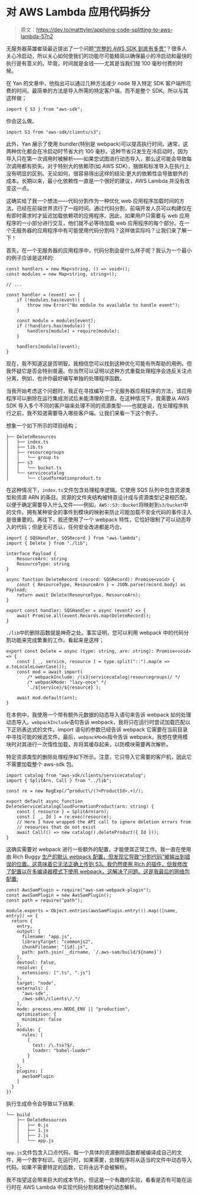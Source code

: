 # 对 AWS Lambda 应用代码拆分

> 原文：<https://dev.to/matttyler/applying-code-splitting-to-aws-lambda-57n2>

无服务器英雄崔琰最近提出了一个问题[“完整的 AWS SDK 到底有多贵”](https://www.freecodecamp.org/news/just-how-expensive-is-the-full-aws-sdk-3713fed4fe70/)？很多人关心冷启动，所以关心如何使我们的功能尽可能精简以确保最小的冷启动和最快的执行是有意义的。毕竟，时间就是金钱——尤其是当我们按 100 毫秒付费的时候。

在 Yan 的文章中，他指出可以通过几种方法减少 node 导入特定 SDK 客户端所花费的时间。最简单的方法是导入所需的特定客户端，而不是整个 SDK。所以与其这样做；

```
import { S3 } from "aws-sdk"; 
```

你会这么做。

```
import S3 from "aws-sdk/clients/s3"; 
```

此外，Yan 展示了使用 bundler(特别是 webpack)可以提高执行时间。通常，这两种优化都会在冷启动时节省大约 100 毫秒。这种节省只发生在冷启动时，因为导入只在第一次调用时被解析——如果您试图进行动态导入，那么这可能会导致每次调用都有损失。对于特别大的依赖项(如 AWS SDK)，捆绑和标准导入在执行上没有明显的区别。无论如何，很容易得出这样的结论:更大的依赖性会导致额外的成本。长期以来，最小化依赖性一直是一个很好的建议，AWS Lambda 并没有改变这一点。

这确实给了我一个想法——代码分割作为一种优化 web 应用程序加载时间的方法，已经在前端世界流行了一段时间。通过代码分割，前端开发人员可以构建仅在有即时需求时才延迟加载依赖项的应用程序。因此，如果用户只需要与 web 应用程序的一小部分进行交互，他们就不必等待加载 web 应用程序的每个部分。在一个无服务器的应用程序中有可能使用代码分割吗？这样做实际吗？让我们来了解一下！

首先，在一个无服务器的应用程序中，代码分割会是什么样子呢？我认为一个最小的例子应该是这样的:

```
const handlers = new Map<string, () => void>();
const modules = new Map<string, string>();

// ...

const handler = (event) => {
    if (!modules.has(event)) {
        throw new Error("No module to available to handle event");
    }

    const module = modules[event];
    if (!handlers.has(module)) {
        handlers[module] = require(module);
    }

    handlers[module](event);
} 
```

现在，我不知道这是否明智。我相信您可以找到这种优化可能有所帮助的用例，但我怀疑它是否会特别普遍。你当然可以证明以这种方式重载处理程序会违反关注点分离，例如，也许你最好编写单独的处理程序函数。

当我开始考虑这个问题时，我正在寻找编写一个无服务器应用程序的方法，该应用程序可以删除在运行集成测试后未能清理的资源。在这种情况下，我需要从 AWS SDK 导入多个不同的客户端来处理不同的资源类型——也就是说，在处理程序执行之前，我不知道需要导入哪些客户端。让我们来看一下这个例子。

想象一个如下所示的项目结构；

```
├── DeleteResources
│   ├── index.ts
│   ├── lib.ts
│   ├── resourcegroups
│   │   └── group.ts
│   ├── s3
│   │   └── bucket.ts
│   └── servicecatalog
│       └── cloudformationproduct.ts 
```

在这种情况下，`index.ts`文件包含处理程序逻辑。它使用 SQS 队列中包含资源类型和资源 ARN 的条目。资源的文件夹结构被特意设计成与资源类型记录相匹配，以便于确定需要导入什么文件——例如，`AWS::S3::Bucket`将映射到`s3/bucket`中的文件。拥有某种安全的事件到模块的映射来防止可能加载不安全代码的事件注入是很重要的。再往下，我还使用了一个 webpack 特性，它恰好限制了可以动态导入的代码；但是无可否认，任何安全改进都是巧合。

```
import { SQSHandler, SQSRecord } from "aws-lambda";
import { Delete } from "./lib";

interface Payload {
    ResourceArn: string
    ResourceType: string
}

async function DeleteRecord (record: SQSRecord): Promise<void> {
    const { ResourceType, ResourceArn } = JSON.parse(record.body) as Payload;
    return await Delete(ResourceType, ResourceArn);
}

export const handler: SQSHandler = async (event) => {
    await Promise.all(event.Records.map(DeleteRecord));
} 
```

`./lib`中的删除函数就是神奇之处。事实证明，您可以利用 webpack 中的代码分割功能来完成繁重的工作。看起来是这样；

```
export const Delete = async (type: string, arn: string): Promise<void> => {
    const [ _, service, resource ] = type.split("::").map(e => e.toLocaleLowerCase());
    const mod = await import(
        /* webpackInclude: /(s3|servicecatalog|resourcegroups)/ */
        /* webpackMode: "lazy-once" */
        `./${service}/${resource}`);

    await mod.default(arn);
} 
```

在本例中，我使用一个带有额外元数据的动态导入语句来告诉 webpack 如何处理动态导入。`webpackInclude`语句告诉 webpack，我将只在运行时尝试加载匹配以下正则表达式的文件。import 语句的参数已经告诉 webpack 它需要在当前目录中寻找可能的候选文件。最后，`webpackMode`指令告诉 webpack，我想在使用模块时对其进行一次惰性加载，并将其缓存起来，以防模块需要再次解析。

特定资源类型的删除处理程序如下所示。注意，它只导入它需要的客户机，因此它不需要加载整个 aws-sdk 包。

```
import catalog from "aws-sdk/clients/servicecatalog";
import { SplitArn, Call } from "../lib";

const re = new RegExp(/^product\/(?<ProductId>.+)/);

export default async function DeleteServiceCatalogCloudFormationProduct(arn: string) {
    const { resource } = SplitArn(arn);
    const [ _, Id ] = re.exec(resource);
    // Here I have wrapped the API call to ignore deletion errors from 
    // resources that do not exist
    await Call(() => new catalog().deleteProduct({ Id }));
} 
```

这确实需要对 webpack 进行一些额外的配置，才能使其正常工作。我一直在使用由 Rich Buggy [生产的默认 webpack 配置，但发现它导致“分割代码”被输出到错误的位置。这意味着它无法正确上传到 S3。我仍然使用 Rich 的插件，但我修改了配置以在多编译器模式下使用 webpack，这解决了问题。这是我最后的网络包配置:](https://github.com/SnappyTutorials/aws-sam-webpack-plugin) 

```
const AwsSamPlugin = require("aws-sam-webpack-plugin");
const awsSamPlugin = new AwsSamPlugin();
const path = require("path");

module.exports = Object.entries(awsSamPlugin.entry()).map(([name, entry]) => {
  return {
    entry,
    output: {
      filename: "app.js",
      libraryTarget: "commonjs2",
      chunkFilename: "[id].js",
      path: path.join(__dirname, `/.aws-sam/build/${name}`)
    },
    devtool: false,
    resolve: {
      extensions: [".ts", ".js"]
    },
    target: "node",
    externals: [
      "aws-sdk", 
      /aws-sdk\/clients\/.*/
    ],
    mode: process.env.NODE_ENV || "production",
    optimization: {
      minimize: false
    },
    module: {
      rules: [
        {
          test: /\.tsx?$/,
          loader: "babel-loader"
        }
      ]
    },
    plugins: [
      awsSamPlugin
    ]
  }
}) 
```

执行生成命令会导致以下结果:

```
└── build
    ├── DeleteResources
    │   ├── 0.js
    │   ├── 1.js
    │   ├── 2.js
    │   └── app.js 
```

`app.js`文件包含入口点代码，每一个具体的资源删除函数都被编译成自己的文件，用一个数字标识。在运行时，如果需要，处理程序将从适当的文件中动态导入代码。如果不需要特定的函数，它将永远不会被解析。

我不指望这会带来巨大的成本节约，但这是一个有趣的实验，看看是否有可能在运行时在 AWS Lambda 中实现代码分割和模块的动态解析。